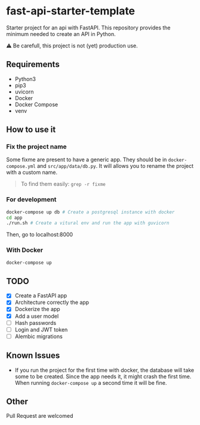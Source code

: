 # fast-api-starter-template

Starter project for an api with FastAPI.
This repository provides the minimum needed to create an API in Python.

⚠ Be carefull, this project is not (yet) production use.

## Requirements

- Python3
- pip3
- uvicorn
- Docker
- Docker Compose
- venv

## How to use it

### Fix the project name

Some fixme are present to have a generic app. They should be in 
`docker-compose.yml` and `src/app/data/db.py`. It will allows you to rename 
the project with a custom name.

> To find them easily: `grep -r fixme`

### For development

```bash
docker-compose up db # Create a postgresql instance with docker
cd app
./run.sh # Create a vitural env and run the app with guvicorn
```

Then, go to localhost:8000

### With Docker

```bash
docker-compose up
```

## TODO

- [x] Create a FastAPI app
- [x] Architecture correctly the app
- [x] Dockerize the app
- [x] Add a user model
- [ ] Hash passwords
- [ ] Login and JWT token
- [ ] Alembic migrations

## Known Issues

- If you run the project for the first time with docker, the database will take some to be created. Since the app needs it, it might crash the first time. When running `docker-compose up` a second time it will be fine.


## Other

Pull Request are welcomed